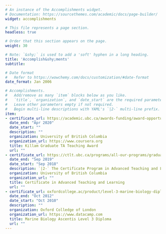 ```yaml
---
# An instance of the Accomplishments widget.
# Documentation: https://sourcethemes.com/academic/docs/page-builder/
widget: accomplishments

# This file represents a page section.
headless: true

# Order that this section appears on the page.
weight: 30

# Note: `&shy;` is used to add a 'soft' hyphen in a long heading.
title: 'Accomplish&shy;ments'
subtitle:

# Date format
#   Refer to https://wowchemy.com/docs/customization/#date-format
date_format: Jan 2006

# Accomplishments.
#   Add/remove as many `item` blocks below as you like.
#   `title`, `organization`, and `date_start` are the required parameters.
#   Leave other parameters empty if not required.
#   Begin multi-line descriptions with YAML's `|2-` multi-line prefix.
item:
- certificate_url: https://academic.ubc.ca/awards-funding/award-opportunities/teaching-awards
  date_end: "Apr 2020"
  date_start: ""
  description: ""
  organization: University of British Columbia
  organization_url: https://www.coursera.org
  title: Killam Graduate TA Teaching Award
  url: ""
- certificate_url: https://ctlt.ubc.ca/programs/all-our-programs/graduate-program-in-advanced-teaching-and-learning/
  date_end: "Sep 2019"
  date_start: "Sep 2018"
  description: `|2-` The Certificate Program in Advanced Teaching and Learning is a year-long teaching development program that supports the development of graduate students’ expertise in teaching and learning.
  organization: University of British Columbia
  organization_url: ""
  title: Certificate in Advanced Teaching and Learning
  url: ""
- certificate_url: oxfordcollege.ac/product/level-3-marine-biology-diploma/
  date_end: "Oct 2012"
  date_start: "Oct 2010"
  description: ""
  organization: Oxford Colledge of London
  organization_url: https://www.datacamp.com
  title: Marine Biology Ascentis Level 3 Diploma
  url: ""
---
```

